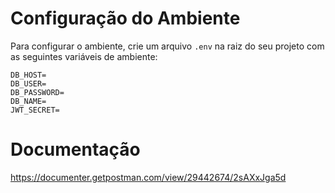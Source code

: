 # Configuração do Ambiente

Para configurar o ambiente, crie um arquivo `.env` na raiz do seu projeto com as seguintes variáveis de ambiente:

```env
DB_HOST=
DB_USER=
DB_PASSWORD=
DB_NAME=
JWT_SECRET=
```

# Documentação

https://documenter.getpostman.com/view/29442674/2sAXxJga5d
